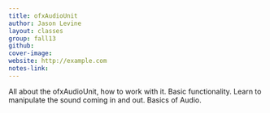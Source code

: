 ```yaml
---
title: ofxAudioUnit
author: Jason Levine
layout: classes
group: fall13
github:
cover-image:
website: http://example.com
notes-link:
---
```

All about the ofxAudioUnit, how to work with it. Basic functionality. Learn to manipulate the sound coming in and out. Basics of Audio.